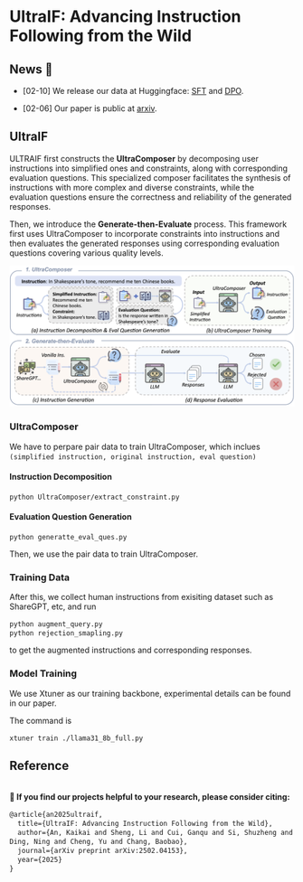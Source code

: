 # UltraIF: Advancing Instruction Following from the Wild

## News 🚀

- [02-10] We release our data at Huggingface: [SFT](https://huggingface.co/datasets/kkk-an/UltraIF-sft-175k) and [DPO](https://huggingface.co/datasets/kkk-an/UltraIF-dpo-20k).

- [02-06] Our paper is public at [arxiv](https://arxiv.org/abs/2502.04153).

## **UltraIF**

ULTRAIF first constructs the **UltraComposer** by decomposing user instructions into simplified ones and constraints, along with corresponding evaluation questions. This specialized composer facilitates the synthesis of instructions with more complex and diverse constraints, while the evaluation questions ensure the correctness and reliability of the generated responses. 

Then, we introduce the **Generate-then-Evaluate** process. This framework first uses UltraComposer to incorporate constraints into instructions and then evaluates the generated responses using corresponding evaluation questions covering various quality levels.

![FramwWork](image/ultraif-framework.png)

### **UltraComposer**

We have to perpare pair data to train UltraComposer, which inclues `(simplified instruction, original instruction, eval question)`

#### Instruction Decomposition
```
python UltraComposer/extract_constraint.py
```

#### Evaluation Question Generation 
```
python generatte_eval_ques.py

```

Then, we use the pair data to train UltraComposer.


### Training Data
After this, we collect human instructions from exisiting dataset such as ShareGPT, etc, and run 
```
python augment_query.py
python rejection_smapling.py
```
to get the augmented instructions and corresponding responses.

### Model Training

We use Xtuner as our training backbone, experimental details can be found in our paper. 

The command is 
```
xtuner train ./llama31_8b_full.py
```


## Reference
<br> **📑 If you find our projects helpful to your research, please consider citing:** <br>
```
@article{an2025ultraif,
  title={UltraIF: Advancing Instruction Following from the Wild},
  author={An, Kaikai and Sheng, Li and Cui, Ganqu and Si, Shuzheng and Ding, Ning and Cheng, Yu and Chang, Baobao},
  journal={arXiv preprint arXiv:2502.04153},
  year={2025}
}
```

